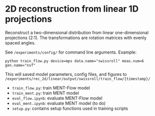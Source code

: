# 2D reconstruction from linear 1D projections

Reconstruct a two-dimensional distribution from linear one-dimensional projections (2:1). The transformations are rotation matrices with evenly spaced angles.

See `/experiments/config/` for command line arguments. Example:
```
python train_flow.py device=mps data.name="swissroll" meas.num=6 gen.name="nsf"
```
This will saved model parameters, config files, and figures to `/experiments/rec_2d/linear/output/swissroll/train_flow/{timestamp}/`


* `train_flow.py`: train MENT-Flow model 
* `train_ment.py`: train MENT model
* `eval_flow.ipynb`: evaluate MENT-Flow model
* `eval_ment.ipynb`: evaluate MENT model (to do)
* `setup.py`: contains setup functions used in training scripts
